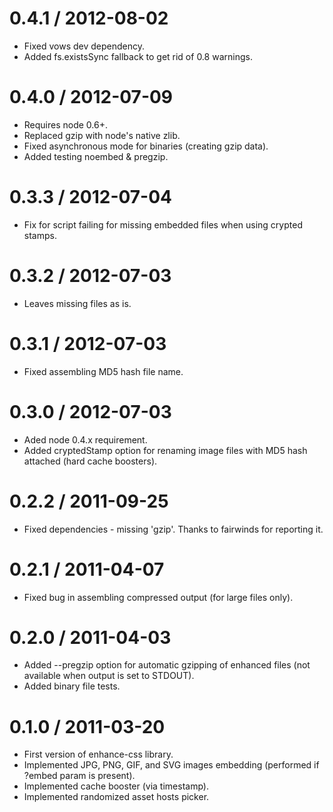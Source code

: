 0.4.1 / 2012-08-02
==================

 * Fixed vows dev dependency.
 * Added fs.existsSync fallback to get rid of 0.8 warnings.

0.4.0 / 2012-07-09
==================

  * Requires node 0.6+.
  * Replaced gzip with node's native zlib.
  * Fixed asynchronous mode for binaries (creating gzip data).
  * Added testing noembed & pregzip.

0.3.3 / 2012-07-04
==================

  * Fix for script failing for missing embedded files when using crypted stamps.

0.3.2 / 2012-07-03
==================

  * Leaves missing files as is.

0.3.1 / 2012-07-03
==================

  * Fixed assembling MD5 hash file name.

0.3.0 / 2012-07-03
==================

  * Aded node 0.4.x requirement.
  * Added cryptedStamp option for renaming image files with MD5 hash attached (hard cache boosters).

0.2.2 / 2011-09-25
==================

  * Fixed dependencies - missing 'gzip'. Thanks to fairwinds for reporting it.

0.2.1 / 2011-04-07
==================

  * Fixed bug in assembling compressed output (for large files only).

0.2.0 / 2011-04-03
==================

  * Added --pregzip option for automatic gzipping of enhanced files (not available when output is set to STDOUT).
  * Added binary file tests.

0.1.0 / 2011-03-20
==================

  * First version of enhance-css library.
  * Implemented JPG, PNG, GIF, and SVG images embedding (performed if ?embed param is present).
  * Implemented cache booster (via timestamp).
  * Implemented randomized asset hosts picker.